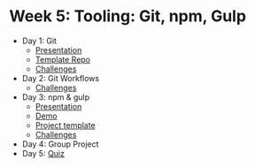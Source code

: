 # Week 5: Tooling: Git, npm, Gulp

- Day 1: Git
	- [Presentation](https://docs.google.com/presentation/d/1jIk6_sI-NlVYGlgRoUAvyzPTl9BeE5zXJcgVc6CboD4)
	- [Template Repo](https://github.com/develop-me/git-simple)
	- [Challenges](challenges/01/README.md)
- Day 2: Git Workflows
	- [Challenges](challenges/02/README.md)
- Day 3: npm & gulp
	- [Presentation](https://docs.google.com/presentation/d/14OUK0DxYC-gkO7L1UVYJEbX5kJx_0Bc4lwZkh3Txl9Q)
	- [Demo](https://github.com/develop-me/gulp-demo)
	- [Project template](https://github.com/develop-me/gulp-template)
	- [Challenges](challenges/03/README.md)
- Day 4: Group Project
- Day 5: [Quiz](quiz/README.md)
